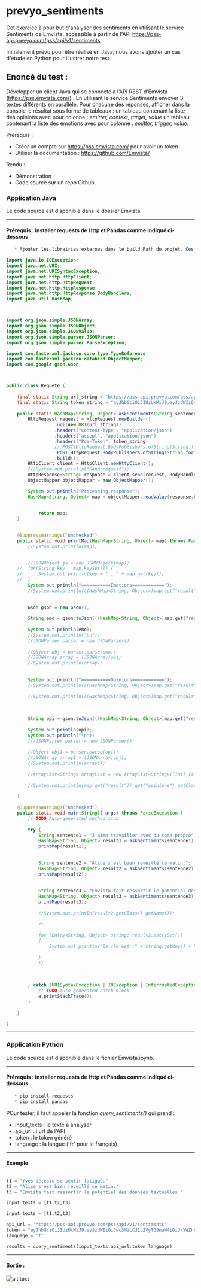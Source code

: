 # prevyo_sentiments

Cet exercice à pour but d'analyser des sentiments en utilisant le service Sentiments de Emvista, accessible à partir de l'API https://pss-api.prevyo.com/pss/api/v1/sentiments

Initialement prévu pour être réalisé en Java, nous avons ajouter un cas d'étude en Python pour illustrer notre test.


## Enoncé du test :

Développer un client Java qui se connecte à l’API REST d’Emvista (https://pss.emvista.com/) . En utilisant le service Sentiments envoyer 3 textes différents en parallèle. Pour chacune des réponses, afficher dans la console le résultat sous forme de tableaux :
un tableau contenant la liste des opinions avec pour colonne : *emitter, context, target, value*
un tableau contenant la liste des émotions avec pour colonne : *emitter, trigger, value.*

Prérequis : 
 * Créer un compte sur https://pss.emvista.com/ pour avoir un token.
 * Utiliser la documentation : https://github.com/Emvista/

Rendu :
 * Démonstration
 * Code source sur un repo Github.


### Application Java

Le code source est disponible dans le dossier Emvista

--------------------------------------------------------------
#### Prérequis : installer requests de Http et Pandas comme indiqué ci-dessous
```java
   * Ajouter les librairies externes dans le build Path du projet. Ces librairies sont disponibles dans Emvista/lib
```


```java
import java.io.IOException;
import java.net.URI;
import java.net.URISyntaxException;
import java.net.http.HttpClient;
import java.net.http.HttpRequest;
import java.net.http.HttpResponse;
import java.net.http.HttpResponse.BodyHandlers;
import java.util.HashMap;



import org.json.simple.JSONArray;
import org.json.simple.JSONObject;
import org.json.simple.JSONValue;
import org.json.simple.parser.JSONParser;
import org.json.simple.parser.ParseException;

import com.fasterxml.jackson.core.type.TypeReference;
import com.fasterxml.jackson.databind.ObjectMapper;
import com.google.gson.Gson;



public class Requete {
	
	final static String url_string = "https://pss-api.prevyo.com/pss/api/v1/sentiments";
	final static String token_string = "eyJhbGciOiJIUzUxMiJ9.eyJzdWIiOiJwc3MiLCJ1c2VyTG9naW4iOiJrYWZhbmRvLnJvZHJpcXVlQGdtYWlsLmNvbSIsInVzZXJJZCI6Mjg5LCJpdGEiOjE2NDEyOTE2NzE2MTgsInJvbGVzIjoiUk9MRV9VU0VSIn0.MmZJdRTWosv2m8R1poiEXWdoedjb7Wh9WkmM9tamDKgn-hYpDWNNQvkHCnv77vqn77QhSKukl8_A86DV1TvS_w";
	
	public static HashMap<String, Object> askSentiments(String sentence) throws URISyntaxException, IOException, InterruptedException {
		HttpRequest request = HttpRequest.newBuilder()
				  .uri(new URI(url_string))
				  .headers("Content-Type", "application/json")
				  .headers("accept", "application/json")
				  .headers("Poa-Token", token_string)
				  //.POST(HttpRequest.BodyPublishers.ofString(String.format("{ \"text\" : \"%s\",\"parameters\": [{\"name\": \"lang\", \"value\": \"fr\"}] }", sentence)))
				  .POST(HttpRequest.BodyPublishers.ofString(String.format("{ \"text\" : \"%s\",\"parameters\": [{\"name\": \"lang\", \"value\": \"fr\"}] }", sentence)))
				  .build();
		HttpClient client = HttpClient.newHttpClient();
		///System.out.println("Send request");
		HttpResponse<String> response = client.send(request, BodyHandlers.ofString());
		ObjectMapper objectMapper = new ObjectMapper();

		System.out.println("Processing response");
		HashMap<String, Object> map = objectMapper.readValue(response.body(), new TypeReference<HashMap<String, Object>>(){});

		
			return map;
	}
	
	
	@SuppressWarnings("unchecked")
	public static void printMap(HashMap<String, Object> map) throws ParseException {
		//System.out.println(map);
		

		//JSONObject jo = new JSONObject(map);
	//	for(String key : map.keySet()) {
	//		System.out.println(key + " : " + map.get(key));
	//	}
		System.out.println("===========Emotions============");
		//System.out.println(((HashMap<String, Object>)map.get("result")).get("emotions")+ "\n");
		
		
		Gson gson = new Gson(); 
		
		String emo = gson.toJson(((HashMap<String, Object>)map.get("result")).get("emotions")); 
		
		System.out.println(emo);
		//System.out.println("\n");
		//JSONParser parser = new JSONParser();
		
		//Object obj = parser.parse(emo);
        //JSONArray array = (JSONArray)obj;
        //System.out.println(array);
   
		
		System.out.println("===========Opinions============");
		//System.out.println(((HashMap<String, Object>)map.get("result")).get("opinions").getClass().getName());
		
		//System.out.println(((HashMap<String, Object>)map.get("result")).get("opinions"));
		
	
		
		String opi = gson.toJson(((HashMap<String, Object>)map.get("result")).get("emotions")); 
		
		System.out.println(opi);
		System.out.println("\n");
		///JSONParser parser = new JSONParser();
		
		//Object obj1 = parser.parse(opi);
        //JSONArray array1 = (JSONArray)obj1;
        //System.out.println(array1);
		
		//ArrayList<String> arrayList = new ArrayList<String>((int) ((HashMap<String, Object>)map.get("result")).get("opinions"));
		
		//System.out.println(map.get("result")).get("opinions").getClass().getName());

	}
	
	@SuppressWarnings("unchecked")
	public static void main(String[] args) throws ParseException {
		// TODO Auto-generated method stub
		
		try {
			String sentence1 = "J'aime travailler avec du code propre";
			HashMap<String, Object> result1 = askSentiments(sentence1);
			printMap(result1);
		
			
			String sentence2 = "Alice s'est bien reveillé ce matin.";
			HashMap<String, Object> result2 = askSentiments(sentence2);
			printMap(result2);
			
			
			String sentence3 = "Emvista fait ressortir le potentiel des données textuelles.";
			HashMap<String, Object> result3 = askSentiments(sentence3);
			printMap(result3);
			
			//System.out.println(result2.getClass().getName());
			
			/*
			
			for (Entry<String, Object> string: result2.entrySet())
			{
				System.out.println("la clé est :" + string.getKey() + ", la valeur est : " + string.getValue());
		
			}		
			*/
			

		
		} catch (URISyntaxException | IOException | InterruptedException e) {
			// TODO Auto-generated catch block
			e.printStackTrace();
		}
		
	}

}


```



---------------------------------------------------------------------------------------------------------------
### Application Python

Le code source est disponible dans le fichier Emvista.ipynb.

---------------------------------------------------------------------------------------------------------------
#### Prérequis : installer requests de Http et Pandas comme indiqué ci-dessous
```python
   * pip install requests
   * pip install pandas   
```

POur tester, il faut appeler la fonction *query_sentiments()* qui prend :
  * input_texts : le texte à analyser
  * api_url : l'url de l'API 
  * token : le token généré
  * language : la langue ('fr' pour le français)

---------------------------------------------------------------------------------------------------------------
#### Exemple 

```python

t1 = "Yves déteste se sentir fatigué."
t2 = "Alice s'est bien reveillé ce matin."
t3 = "Emvista fait ressortir le potentiel des données textuelles."

input_texts = [t1,t2,t3]

input_texts = [t1,t2,t3]

api_url = 'https://pss-api.prevyo.com/pss/api/v1/sentiments'
token = "eyJhbGciOiJIUzUxMiJ9.eyJzdWIiOiJwc3MiLCJ1c2VyTG9naW4iOiJrYWZhbmRvLnJvZHJpcXVlQGdtYWlsLmNvbSIsInVzZXJJZCI6Mjg5LCJpdGEiOjE2NDEyOTE2NzE2MTgsInJvbGVzIjoiUk9MRV9VU0VSIn0.MmZJdRTWosv2m8R1poiEXWdoedjb7Wh9WkmM9tamDKgn-hYpDWNNQvkHCnv77vqn77QhSKukl8_A86DV1TvS_w"
language = 'fr'

results = query_sentiments(input_texts,api_url,token,language)
```
---------------------------------------------------------------------------------------------------------------
#### Sortie : 

![alt text](./py_out.png)
